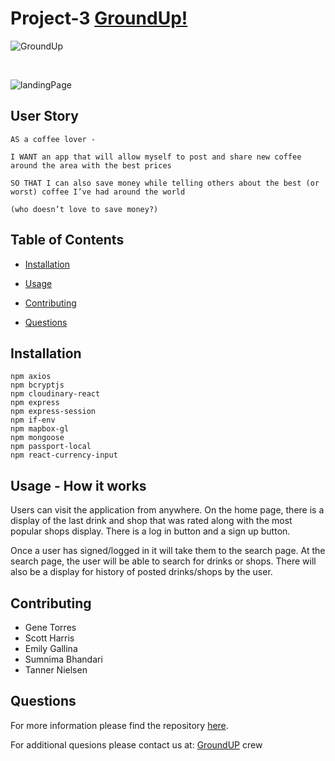 # Project-3 [GroundUp!](https://infinite-coast-64919.herokuapp.com/)

![GroundUp](https://res.cloudinary.com/dwah9rpyx/image/upload/c_scale,w_400/v1600292058/logo_dbyyng.png)

<br>

![landingPage](https://res.cloudinary.com/dwah9rpyx/image/upload/v1600292248/landingPage_kcrmdv.png)


## User Story
```
AS a coffee lover -

I WANT an app that will allow myself to post and share new coffee around the area with the best prices

SO THAT I can also save money while telling others about the best (or worst) coffee I’ve had around the world 

(who doesn’t love to save money?)
```

## Table of Contents

* [Installation](#installation)

* [Usage](#usage)

* [Contributing](#contributing)

* [Questions](#questions)

## Installation 

```
npm axios
npm bcryptjs
npm cloudinary-react
npm express
npm express-session
npm if-env
npm mapbox-gl
npm mongoose
npm passport-local
npm react-currency-input
```

## Usage - How it works

Users can visit the application from anywhere.  On the home page, there is a display of the last drink and shop that was rated along with the most popular shops display.  There is a log in button and a sign up button. 

Once a user has signed/logged in it will take them to the search page.  At the search page, the user will be able to search for drinks or shops.  There will also be a display for history of posted drinks/shops by the user.

## Contributing

- Gene Torres
- Scott Harris
- Emily Gallina
- Sumnima Bhandari
- Tanner Nielsen

## Questions

For more information please find the repository [here](https://github.com/einobaka/).

For additional quesions please contact us at: [GroundUP](einobaka@gmail.com) crew

